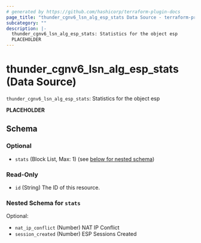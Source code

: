 ```yaml
---
# generated by https://github.com/hashicorp/terraform-plugin-docs
page_title: "thunder_cgnv6_lsn_alg_esp_stats Data Source - terraform-provider-thunder"
subcategory: ""
description: |-
  thunder_cgnv6_lsn_alg_esp_stats: Statistics for the object esp
  PLACEHOLDER
---
```


# thunder_cgnv6_lsn_alg_esp_stats (Data Source)

`thunder_cgnv6_lsn_alg_esp_stats`: Statistics for the object esp

__PLACEHOLDER__



<!-- schema generated by tfplugindocs -->
## Schema

### Optional

- `stats` (Block List, Max: 1) (see [below for nested schema](#nestedblock--stats))

### Read-Only

- `id` (String) The ID of this resource.

<a id="nestedblock--stats"></a>
### Nested Schema for `stats`

Optional:

- `nat_ip_conflict` (Number) NAT IP Conflict
- `session_created` (Number) ESP Sessions Created


